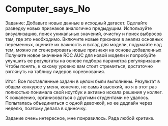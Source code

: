 # Computer_says_No
Задание:
Добавьте новые данные в исходный датасет.
Сделайте разведку новых признаков аналогично предыдущим. Используйте визуализацию, поиск уникальных значений, очистку и поиск выбросов там, где это необходимо.
Включите новые признаки в анализ основных переменных, оцените их важность и вклад для модели, подумайте над тем, можно ли сгенерировать новые признаки на основе добавленных
Получите новое значение ROC AUC для новой модели и попробуйте улучшить ее результаты на основе подбора параметра регуляризации
Чтобы понять, к какому уровню вам стоит стремиться, достаточно взглянуть на таблицу лидеров соревнования.

Итог:
Все поставленные задачи в целом были выполнены. Результат в общем конкурсе у меня, конечно, не самый высокий, но я в этот раз полностью понимала свой ноутбук и активно искала решения у коллег.
К сожалению, организоваться с другими студентами не удалось. Попыталась объединиться с одной девочкой, но ее дедлайн через неделю, поэтому делала в одиночку.

Задание очень интересное, мне понравилось.
Рада любой критике.
